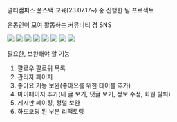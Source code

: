 멀티캠퍼스 풀스택 교육(23.07.17~) 중 진행한 팀 프로젝트

운동인이 모여 활동하는 커뮤니티 겸 SNS

   <img src="https://img.shields.io/badge/html5-E34F26?style=flat&logo=html5&logoColor=white"/> <img src="https://img.shields.io/badge/css3-1572B6?style=flat&logo=css3&logoColor=white"/> <img src="https://img.shields.io/badge/JavaScript-F7DF1E?style=flat&logo=JavaScript&logoColor=white"/> <img src="https://img.shields.io/badge/spring-6DB33F?style=flat&logo=spring&logoColor=white"/>
   <img src="https://img.shields.io/badge/jquery-0769AD?style=flat&logo=jquery&logoColor=white"/> <img src="https://img.shields.io/badge/gravatar-1E8CBE?style=flat&logo=gravatar&logoColor=white"/>
   <img src="https://img.shields.io/badge/bootstrap-7952B3?style=flat&logo=bootstrap&logoColor=white"/> <img src="https://img.shields.io/badge/mysql-4479A1?style=flat&logo=mysql&logoColor=white"/>

필요한, 보완해야 할 기능
1. 팔로우 팔로워 목록
2. 관리자 페이지
3. 좋아요 기능 보완(좋아요를 위한 테이블 추가)
4. 마이페이지 추가(내 글 보기, 댓글 보기, 정보 수정, 회원 탈퇴)
5. 게시판 페이징, 정렬 보완
6. 하드코딩 된 부분 리팩토링
